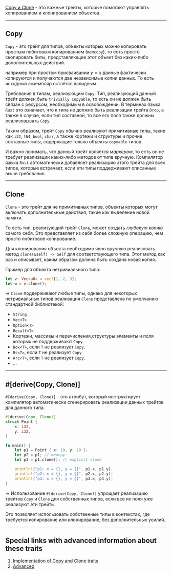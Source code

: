
[Copy и Clone](https://github.com/rust-lang/rust/blob/2e6eaceedeeda764056eb0e2134735793533770d/src/libcore/marker.rs#L272) - это важные трейты, которые помогают управлять копированием и клонированием объектов. 

---
## Copy

`Copy` - это трейт для типов, объекты которых можно копировать простым побитовым копированием (`memcopy`), то есть просто скопировать биты, представляющие этот объект без каких-либо дополнительных действий.

например при простом присваивании $y = x$ данные фактически копируются и получаются две независимые копии данных. То есть исходный экземпляр остаётся валидным.

Требования в типам, реализующим `Copy`: Тип, реализующий данный трейт должен быть `trivially copyable`, то есть он не должен быть связан с ресурсом, необходимым в освобождении. В терминах языка `Rust` это означает, что к типа не должно быть реализации трейта `Drop`, а также в случае, если тип составной, то все его поля также должны реализовывать `Copy`.


Таким образом, трейт `Copy` обычно реализуют примитивные типы, такие как `i32`, `f64`, `bool`, `char`, а также кортежи и структуры и прочие составные типы, содержащие только объекты `copyable` типов.

И важно понимать, что данный трейт является *маркером*, то есть он не требует реализации каких-либо методов от типа вручную. Компилятор языка `Rust` автоматически добавляет реализацию этого трейта для всех типов, которые встречает, если эти типы поддерживают описанные выше требования.

---
## Clone

`Clone` - это трейт для не примитивных типов, объекты которых могут включать дополнительные действия, такие как выделение новой памяти.

То есть тип, реализующий трейт `Clone`, может создать *глубокую копию* самого себя. Это представляет из себя более сложную операцию, чем просто побитовое копирование.

Для клонирования объекта необходимо явно вручную реализовать метод `clone(&self) -> Self` для соответствующего типа. Этот метод как раз и описывает, каким образом должна быть создана новая копия.

Пример для объекта нетривиального типа:

```Rust
let v: Vec<u8> = vec![1, 2, 3];
let w = v.clone();
``` 

=> `Clone` поддерживают любые типы, однако для некоторых нетривиальных типов реализация `Clone` представлена по умолчанию стандартной библиотекой:
- `String`
- `Vec<T>`
- `Option<T>`
- `Result<T>`
- Кортежи, массивы и перечисления,структуры элементы и поля которых не поддерживают `Copy`.
- `Box<T>`, если `T` не реализует `Copy`.
- `Rc<T>`, если `T` не реализует `Copy`
- `Arc<T>`, если `T` не реализует `Copy`.
- ...

---
## #[derive(Copy, Clone)]

`#[derive(Copy, Clone)]` - это атрибут, который инструктирует компилятор автоматически сгенерировать реализации данных трейтов для данного типа.

```Rust
#[derive(Copy, Clone)]
struct Point {
    x: i32,
    y: i32,
}

fn main() {
    let p1 = Point { x: 10, y: 20 };
    let p2 = p1; // memcpy
    let p3 = p1.clone(); // explicit clone

    println!("p1: x = {}, y = {}", p1.x, p1.y);
    println!("p2: x = {}, y = {}", p2.x, p2.y);
    println!("p3: x = {}, y = {}", p3.x, p3.y);
}
```

=> Использование `#[derive(Copy, Clone)]` упрощает реализацию трейтов `Copy` и `Clone` для собственных типов, если все их поля уже реализуют эти трейты. 

Это позволяет использовать собственные типы в контекстах, где требуется копирование или клонирование, без дополнительных усилий.

---

## Special links with advanced information about these traits

1. [Implementation of Copy and Clone traits](https://github.com/rust-lang/rust/blob/2e6eaceedeeda764056eb0e2134735793533770d/src/libcore/clone.rs)
2. [Advanced](https://doc.rust-lang.org/std/clone/trait.Clone.html)